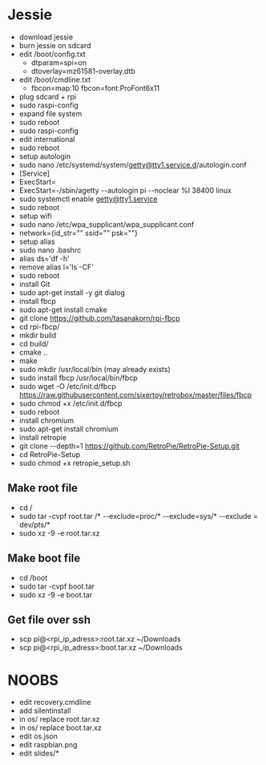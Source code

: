 # Jessie
- download jessie
- burn jessie on sdcard
- edit /boot/config.txt
  - dtparam=spi=on
  - dtoverlay=mz61581-overlay.dtb
- edit /boot/cmdline.txt
  - fbcon=map:10 fbcon=font:ProFont6x11
- plug sdcard + rpi
- sudo raspi-config
- expand file system
- sudo reboot
- sudo raspi-config
- edit international
- sudo reboot
- setup autologin
- sudo nano /etc/systemd/system/getty@tty1.service.d/autologin.conf
- [Service]
- ExecStart=
- ExecStart=-/sbin/agetty --autologin pi --noclear %I 38400 linux
- sudo systemctl enable getty@tty1.service
- sudo reboot
- setup wifi
- sudo nano /etc/wpa_supplicant/wpa_supplicant.conf
- network={id_str="" ssid="" psk=""}
- setup alias
- sudo nano .bashrc
- alias ds='df -h'
- remove alias l='ls -CF'
- sudo reboot
- install Git
- sudo apt-get install -y git dialog
- install fbcp
- sudo apt-get install cmake
- git clone https://github.com/tasanakorn/rpi-fbcp
- cd rpi-fbcp/
- mkdir build
- cd build/
- cmake ..
- make
- sudo mkdir /usr/local/bin (may already exists)
- sudo install fbcp /usr/local/bin/fbcp
- sudo wget -O /etc/init.d/fbcp https://raw.githubusercontent.com/sixertoy/retrobox/master/files/fbcp
- sudo chmod +x /etc/init.d/fbcp
- sudo reboot
- install chromium
- sudo apt-get install chromium
- install retropie
- git clone --depth=1 https://github.com/RetroPie/RetroPie-Setup.git
- cd RetroPie-Setup
- sudo chmod +x retropie_setup.sh

## Make root file 

- cd /
- sudo tar -cvpf root.tar /* --exclude=proc/* --exclude=sys/* --exclude = dev/pts/*
- sudo xz  -9  -e  root.tar.xz

## Make boot file 

- cd /boot
- sudo tar -cvpf boot.tar
- sudo xz  -9  -e  boot.tar

## Get file over ssh

- scp pi@<rpi_ip_adress>:root.tar.xz ~/Downloads
- scp pi@<rpi_ip_adress>:boot.tar.xz ~/Downloads

# NOOBS

- edit recovery.cmdline
- add silentinstall
- in os/ replace root.tar.xz
- in os/ replace boot.tar.xz
- edit os.json
- edit raspbian.png
- edit slides/*
